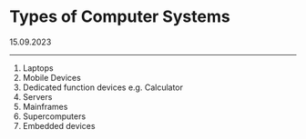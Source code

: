 # Types of Computer Systems

15.09.2023

___

1) Laptops
2) Mobile Devices
3) Dedicated function devices e.g. Calculator
4) Servers
5) Mainframes
6) Supercomputers
7) Embedded devices